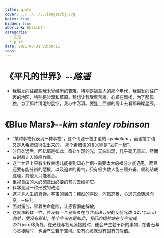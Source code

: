 ```yaml
---
title: quote
cover: ../../../../images/bg.svg
katex: true
hidden: true
abbrlink: 6b71cbf4
categories:
  - 生活
  - priv
date: 2021-08-31 23:58:11
tags:
---
```

# 《平凡的世界》--*路遥*

* 我越发向往那些我未曾经历的苦难，特别是祖辈人的那个年代，我越发向往广袤的地区，特别是沙漠和草原。我想让我受着苦难，心却在飘扬，为了那孤独，为了那片清澄的星空，我心中澎湃。要登上西部的高山去看那璀璨星辰。

# 《Blue Mars》--*kim stanley robinson*

 * “某种事物代表另一种事物”，这个词源于拉丁语的 *symbolum* ，而该拉丁语又是从希腊语衍生出来的， 那个希腊语的含义则是“丢在一起”。
 * 时日久远后，回忆都是如此，暗处乍现的光，无端出现，几乎毫无意义，然而有时却让人隐隐作痛。
 * 这个世界上只有少数幸运儿能找到知心伴侣--需要太大的福分才能遇见，而且还要有能分辨的慧根，以及追求的勇气，只有极少数人能三项齐备，顺利结成连理，其他人只能凑合。
 * 重视自由的人必须做出必要的努力去维护它。
 * 科学是另一种形式的政治
 * 这才是人生的真谛，宇宙的目的：纯然的喜悦，浑然忘我，心思完全随风而变。--佐儿
 * 面对痛苦，冒着生命危险，让感官彻底解放。
 * 这就像彩虹一样，若没有一个观察者在与含雨珠云层的反射光成 $23^{\circ} $角处，便没有彩虹。整个宇宙也是如此，我们的精神站在与宇宙成$23^{\circ}$角处，在光线与视网膜接触时，便会产生若干新的事物，在岩石与心灵接触时，也会产生若干空间。没有心灵就没有固有的价值。

